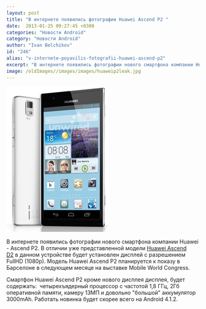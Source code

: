 ```yaml
---
layout: post
title: "В интернете появились фотографии Huawei Ascend P2 "
date:  2013-01-25 09:27:45 +0300
categories: "Новости Android"
category: "Новости Android"
author: "Ivan Belchikov"
id: "246"
alias: "v-internete-poyavilis-fotografii-huawei-ascend-p2"
excerpt: "В интернете появились фотографии нового смартфона компании Huawei - Ascend P2. В отличии уже представленной модели Huawei Ascend D2 в данном устройстве будет установлен дисплей с разрешением FullHD (1080p). Модель Huawei Ascend P2 планируется к показу в Барселоне в следующем месяце на выставке Mobile World Congress."
image: /oldImages//images/images/huaweip2leak.jpg
---
```

<img  src="/oldImages/images/images/huaweip2leak.jpg" alt="Android Central" >

В интернете появились фотографии нового смартфона компании Huawei - Ascend P2. В отличии уже представленной модели <a href="index.php?option=com_content&amp;view=article&amp;id=208&amp;catid=8&amp;Itemid=102">Huawei Ascend D2</a> в данном устройстве будет установлен дисплей с разрешением FullHD (1080p). Модель Huawei Ascend P2 планируется к показу в Барселоне в следующем месяце на выставке Mobile World Congress.
 

Смартфон Huawei Ascend P2 кроме нового дисплея дисплея, будет содержать:  четырехъядерный процессор с частотой 1,8 ГГц, 2Гб оперативной памяти, камеру 13MП и довольно "большой" аккумулятор 3000mAh. Работать новинка будет скорее всего на Android 4.1.2. 
